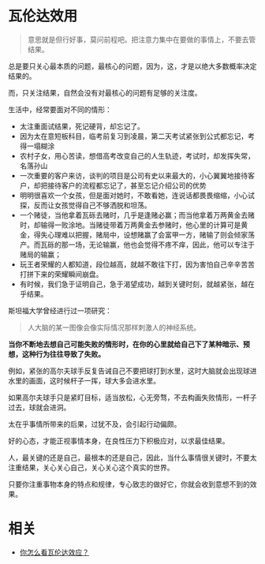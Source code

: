 
# 瓦伦达效用


> 意思就是但行好事，莫问前程吧。把注意力集中在要做的事情上，不要去管结果。


总是要只关心最本质的问题，最核心的问题，因为，这，才是以绝大多数概率决定结果的。

而，只关注结果，自然会没有对最核心的问题有足够的关注度。


生活中，经常要面对不同的情形：

- 太注重面试结果，死记硬背，却忘记了。
- 因为太在意短板科目，临考前复习到凌晨，第二天考试紧张到公式都忘记，考得一塌糊涂
- 农村子女，用心苦读，想借高考改变自己的人生轨迹，考试时，却发挥失常，名落孙山
- 一次重要的客户来访，谈判的项目是公司有史以来最大的，小心翼翼地接待客户，却把接待客户的流程都忘记了，甚至忘记介绍公司的优势
- 明明很喜欢一个女孩，但是面对她时，不敢看她，连说话都畏畏缩缩，小心试探，反而让女孩觉得自己不够洒脱和坦荡。
- 一个赌徒，当他拿着瓦砾去赌时，几乎是逢赌必赢；而当他拿着万两黄金去赌时，却输得一败涂地。当赌徒带着万两黄金去参赌时，他心里的计算可是黄金，得失心理难以把握，赌局中，设想赌赢了会富甲一方，赌输了则会倾家荡产。而瓦砾的那一场，无论输赢，他也会觉得不疼不痒，因此，他可以专注于赌局的输赢；
- 玩王者荣耀的人都知道，段位越高，就越不敢往下打，因为害怕自己辛辛苦苦打拼下来的荣耀瞬间崩盘。
- 有时候，我们急于证明自己，急于渴望成功，越到关键时刻，就越紧张，越在乎结果。




斯坦福大学曾经进行过一项研究：


> 人大脑的某一图像会像实际情况那样刺激人的神经系统。

**当你不断地去想自己可能失败的情形时，在你的心里就给自己下了某种暗示、预想，这种行为往往导致了失败。**


例如，紧张的高尔夫球手反复告诫自己不要把球打到水里，这时大脑就会出现球进水里的画面，这时候杆子一挥，球大多会进水里。

如果高尔夫球手只是紧盯目标，适当放松，心无旁骛，不去构画失败情形，一杆子过去，球就会进洞。

太在乎事情所带来的后果，过犹不及，会引起行动偏颇。

好的心态，才能正视事情本身，在良性压力下积极应对，以求最佳结果。


人，最关键的还是自己，最根本的还是自己，因此，当什么事情很关键时，不要太注重结果，关心关心自己，关心关心这个真实的世界。

只要你注重事物本身的特点和规律，专心致志的做好它，你就会收到意想不到的效果。

# 相关

- [你怎么看瓦伦达效应？](https://www.zhihu.com/question/21661659)
